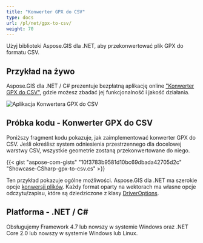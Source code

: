 ```yaml
---
title: "Konwerter GPX do CSV"
type: docs
url: /pl/net/gpx-to-csv/
weight: 70
---
```


Użyj biblioteki Aspose.GIS dla .NET, aby przekonwertować plik GPX do formatu CSV.

## **Przykład na żywo**

Aspose.GIS dla .NET / C# prezentuje bezpłatną aplikację online ["Konwerter GPX do CSV"](https://products.aspose.app/gis/conversion/gpx-to-csv), gdzie możesz zbadać jej funkcjonalność i jakość działania.

![Aplikacja Konwertera GPX do CSV](conversion.png)

## **Próbka kodu - Konwerter GPX do CSV**

Poniższy fragment kodu pokazuje, jak zaimplementować konwerter GPX do CSV. Jeśli określisz system odniesienia przestrzennego dla docelowej warstwy CSV, wszystkie geometrie zostaną przekonwertowane do niego. 

{{< gist "aspose-com-gists" "10f3783b9581d10bc69dbada42705d2c" "Showcase-CSharp-gpx-to-csv.cs" >}}

Ten przykład pokazuje ogólne możliwości. Aspose.GIS dla .NET ma szerokie opcje [konwersji plików](https://docs.aspose.com/gis/net/vector-layers/). Każdy format oparty na wektorach ma własne opcje odczytu/zapisu, które są dziedziczone z klasy [DriverOptions](https://reference.aspose.com/gis/net/aspose.gis/driveroptions).

## **Platforma - .NET / C#**

Obsługujemy Framework 4.7 lub nowszy w systemie Windows oraz .NET Core 2.0 lub nowszy w systemie Windows lub Linux.
